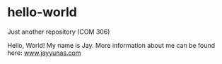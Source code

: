 # hello-world
Just another repository (COM 306)

Hello, World! My name is Jay. More information about me can be found here: www.jayyunas.com 
